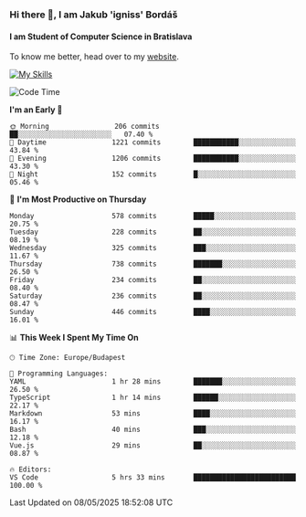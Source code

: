 ### Hi there 👋, I am Jakub 'igniss' Bordáš

#### I am Student of Computer Science in Bratislava
To know me better, head over to my [website](https://bordas.sk).

[![My Skills](https://skillicons.dev/icons?i=js,typescript,html,css,figma,svelte,vue,next,postgresql,nest,express,nodejs)](https://bordas.sk)


<!--START_SECTION:waka-->
![Code Time](http://img.shields.io/badge/Code%20Time-1%2C878%20hrs%2051%20mins-blue)

**I'm an Early 🐤** 

```text
🌞 Morning                206 commits         ██░░░░░░░░░░░░░░░░░░░░░░░   07.40 % 
🌆 Daytime                1221 commits        ███████████░░░░░░░░░░░░░░   43.84 % 
🌃 Evening                1206 commits        ███████████░░░░░░░░░░░░░░   43.30 % 
🌙 Night                  152 commits         █░░░░░░░░░░░░░░░░░░░░░░░░   05.46 % 
```
📅 **I'm Most Productive on Thursday** 

```text
Monday                   578 commits         █████░░░░░░░░░░░░░░░░░░░░   20.75 % 
Tuesday                  228 commits         ██░░░░░░░░░░░░░░░░░░░░░░░   08.19 % 
Wednesday                325 commits         ███░░░░░░░░░░░░░░░░░░░░░░   11.67 % 
Thursday                 738 commits         ███████░░░░░░░░░░░░░░░░░░   26.50 % 
Friday                   234 commits         ██░░░░░░░░░░░░░░░░░░░░░░░   08.40 % 
Saturday                 236 commits         ██░░░░░░░░░░░░░░░░░░░░░░░   08.47 % 
Sunday                   446 commits         ████░░░░░░░░░░░░░░░░░░░░░   16.01 % 
```


📊 **This Week I Spent My Time On** 

```text
🕑︎ Time Zone: Europe/Budapest

💬 Programming Languages: 
YAML                     1 hr 28 mins        ███████░░░░░░░░░░░░░░░░░░   26.50 % 
TypeScript               1 hr 14 mins        ██████░░░░░░░░░░░░░░░░░░░   22.17 % 
Markdown                 53 mins             ████░░░░░░░░░░░░░░░░░░░░░   16.17 % 
Bash                     40 mins             ███░░░░░░░░░░░░░░░░░░░░░░   12.18 % 
Vue.js                   29 mins             ██░░░░░░░░░░░░░░░░░░░░░░░   08.87 % 

🔥 Editors: 
VS Code                  5 hrs 33 mins       █████████████████████████   100.00 % 
```


 Last Updated on 08/05/2025 18:52:08 UTC
<!--END_SECTION:waka-->
